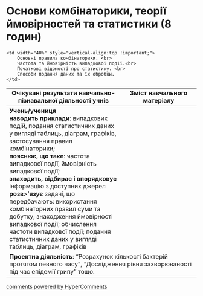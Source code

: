 <div id="hypercomments_widget" class="js-hypercomments-widget invisible"></div>

# Основи комбінаторики, теорії ймовірностей та статистики (8 годин)

<table>
  <tr>
    <td width="60%" align="center"><b>Очікувані результати навчально-пізнавальної діяльності учнів</b>
    </td>
    <td width="40%" align="center"><b>Зміст навчального матеріалу</b>
    </td>
  </tr>
<tbody>
  <tr>
  	<td width="60%" style="vertical-align:top !important;">
  		<b>Учень/учениця</b> <br>
  		<b>наводить приклади</b>: випадкових подій, подання статистичних даних у вигляді таблиць, діаграм, графіків, застосування правил комбінаторики; <br>
  		<b>пояснює, що таке</b>: частота випадкової події, ймовірність випадкової події; <br>
  		<b>знаходить, відбирає і впорядковує</b> інформацію з доступних джерел <br>
  		<b>розв</b <br>><b>'язує</b> задачі, що передбачають:
  		використання комбінаторних правил суми та добутку; знаходження ймовірності випадкової події; обчислення частоти випадкової події; подання статистичних даних у вигляді таблиць, діаграм, графіків
  	</td>

	<td width="40%" style="vertical-align:top !important;">
		Основні правила комбінаторики. <br> 
		Частота та ймовірність випадкової події.<br>
		Початкові відомості про статистику. <br>
		Способи подання даних та їх обробки.
	</td>
  </tr>
  <tr>
    <td colspan="2" width="100%" style="vertical-align: top !important;">
    <b>Проектна діяльність</b>: “Розрахунок кількості бактерій протягом певного часу”, “Дослідження рівня захворюваності під час епідемії грипу” тощо.
  </td>
  </tr>
</tbody>
</table>

<div class="js-hypercomments-container">
<a href="http://hypercomments.com" class="hc-link" title="comments widget">comments powered by HyperComments</a>
</div>